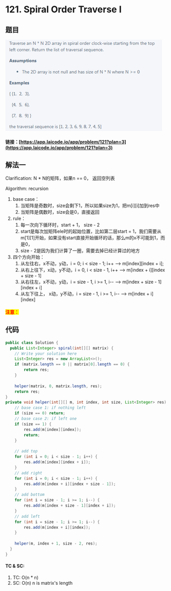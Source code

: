 # 121. Spiral Order Traverse I

## 题目

![](<../../.gitbook/assets/image (133).png>)

#### 链接：[https://app.laicode.io/app/problem/121?plan=3](https://app.laicode.io/app/problem/121?plan=3)

## 解法一

Clarification: N \* N的矩阵，如果n == 0， 返回空列表

Algorithm: recursion

1. base case：
   1. 当矩阵是奇数时，size会剩下1，所以如果size为1，把m\[i]\[i]加到res中
   2. 当矩阵是偶数时，size会是0，直接返回
2. rule：
   1. 每一次向下循环时，start + 1， size - 2
   2. start是每次加矩阵ele时的起始位置，比如第二层start = 1，我们需要从m\[1]\[1]开始，如果没有start直接开始循环的话，那么m的x不可能到1，而是0，
   3. size - 2是因为我们计算了一圈，需要去掉已经计算过的地方
3. 四个方向开始：
   1. 从左往右，x不动，y动，i = 0; i < size - 1; i++ --> m\[index]\[index + i];
   2. 从右上往下，x动，y不动，i = 0, i < size - 1, i++ --> m\[index + i]\[index + size - 1]
   3. 从右往左，x不动，y动，i = size - 1, i >= 1, i-- --> m\[index + size - 1]\[index + i]
   4. 从左下往上， x动，y不动，i = size - 1, i >= 1, i-- --> m\[index + i]\[index]

#### <mark style="color:red;">注意：</mark>

## 代码

```java
public class Solution {
  public List<Integer> spiral(int[][] matrix) {
    // Write your solution here
    List<Integer> res = new ArrayList<>();
    if (matrix.length == 0 || matrix[0].length == 0) {
        return res;
    }
    
    helper(matrix, 0, matrix.length, res);
    return res;
}
private void helper(int[][] m, int index, int size, List<Integer> res) {
    // base case 1: if nothing left
    if (size == 0) return;
    // base case 2: if left one
    if (size == 1) {
        res.add(m[index][index]);
        return;
    }
    
    // add top
    for (int i = 0; i < size - 1; i++) {
        res.add(m[index][index + i]);
    }
    // add right
    for (int i = 0; i < size - 1; i++) {
        res.add(m[index + i][index + size - 1]);
    }
    // add bottom
    for (int i = size - 1; i >= 1; i--) {
        res.add(m[index + size - 1][index + i]);
    }
    // add left
    for (int i = size - 1; i >= 1; i--) {
        res.add(m[index + i][index]);
    }
    
    helper(m, index + 1, size - 2, res);
  }
}

```

#### TC & SC:&#x20;

1. TC: O(n \* n)
2. SC: O(n) n is matrix's length
